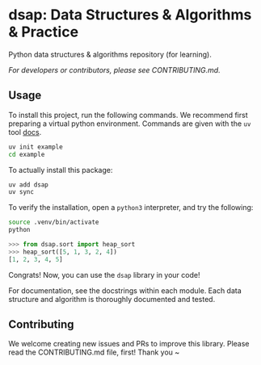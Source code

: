 # dsap: Data Structures & Algorithms & Practice

Python data structures & algorithms repository (for learning).

_For developers or contributors, please see CONTRIBUTING.md._

## Usage

To install this project, run the following commands. We recommend first
preparing a virtual python environment. Commands are given with the `uv` tool
[docs](https://docs.astral.sh/uv/).

```bash
uv init example
cd example
```

To actually install this package:

```bash
uv add dsap
uv sync
```

To verify the installation, open a `python3` interpreter, and try the following:

```bash
source .venv/bin/activate
python
```

```python
>>> from dsap.sort import heap_sort
>>> heap_sort([5, 1, 3, 2, 4])
[1, 2, 3, 4, 5]
```

Congrats! Now, you can use the `dsap` library in your code!

For documentation, see the docstrings within each module. Each data structure
and algorithm is thoroughly documented and tested.

## Contributing

We welcome creating new issues and PRs to improve this library. Please read the
CONTRIBUTING.md file, first! Thank you ~
